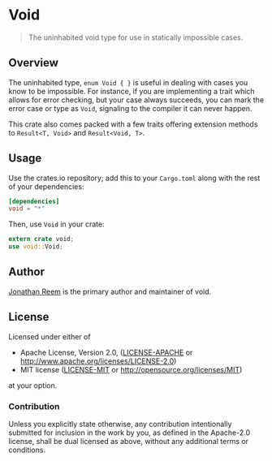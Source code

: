 # Void

> The uninhabited void type for use in statically impossible cases.

## Overview

The uninhabited type, `enum Void { }` is useful in dealing with cases you
know to be impossible. For instance, if you are implementing a trait which
allows for error checking, but your case always succeeds, you can mark the
error case or type as `Void`, signaling to the compiler it can never happen.

This crate also comes packed with a few traits offering extension methods to
`Result<T, Void>` and `Result<Void, T>`.

## Usage

Use the crates.io repository; add this to your `Cargo.toml` along
with the rest of your dependencies:

```toml
[dependencies]
void = "*"
```

Then, use `Void` in your crate:

```rust
extern crate void;
use void::Void;
```

## Author

[Jonathan Reem](https://medium.com/@jreem) is the primary author and maintainer of void.

## License

Licensed under either of

 * Apache License, Version 2.0, ([LICENSE-APACHE](LICENSE-APACHE) or http://www.apache.org/licenses/LICENSE-2.0)
 * MIT license ([LICENSE-MIT](LICENSE-MIT) or http://opensource.org/licenses/MIT)

at your option.

### Contribution

Unless you explicitly state otherwise, any contribution intentionally
submitted for inclusion in the work by you, as defined in the Apache-2.0
license, shall be dual licensed as above, without any additional terms or
conditions.

